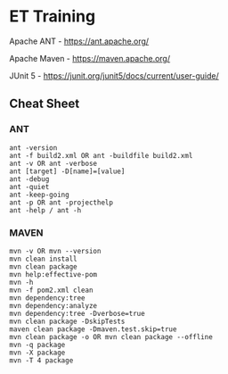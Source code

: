 # ET Training

Apache ANT - https://ant.apache.org/

Apache Maven - https://maven.apache.org/

JUnit 5 - https://junit.org/junit5/docs/current/user-guide/



## Cheat Sheet

### ANT

```
ant -version
ant -f build2.xml OR ant -buildfile build2.xml
ant -v OR ant -verbose
ant [target] -D[name]=[value]
ant -debug
ant -quiet
ant -keep-going
ant -p OR ant -projecthelp
ant -help / ant -h
```

### MAVEN

```
mvn -v OR mvn --version
mvn clean install
mvn clean package
mvn help:effective-pom
mvn -h
mvn -f pom2.xml clean
mvn dependency:tree
mvn dependency:analyze
mvn dependency:tree -Dverbose=true
mvn clean package -DskipTests
maven clean package -Dmaven.test.skip=true
mvn clean package -o OR mvn clean package --offline
mvn -q package
mvn -X package
mvn -T 4 package
```
